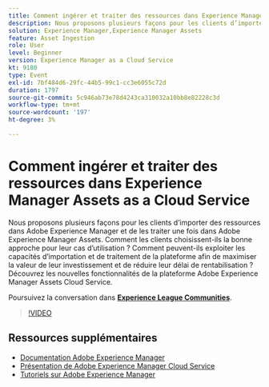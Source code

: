 ```yaml
---
title: Comment ingérer et traiter des ressources dans Experience Manager Assets as a Cloud Service
description: Nous proposons plusieurs façons pour les clients d’importer des ressources dans Adobe Experience Manager et de les traiter une fois dans Adobe Experience Manager Assets. Comment les clients choisissent-ils la bonne approche pour leur cas d’utilisation ? Comment peuvent-ils exploiter les capacités d’importation et de traitement de la plateforme afin de maximiser la valeur de leur investissement et de réduire leur délai de rentabilisation ? Découvrez les nouvelles fonctionnalités de la plateforme Adobe Experience Manager Assets Cloud Service.
solution: Experience Manager,Experience Manager Assets
feature: Asset Ingestion
role: User
level: Beginner
version: Experience Manager as a Cloud Service
kt: 9180
type: Event
exl-id: 7bf484d6-29fc-44b5-99c1-cc3e6055c72d
duration: 1797
source-git-commit: 5c946ab73e78d4243ca310032a10bb8e82228c3d
workflow-type: tm+mt
source-wordcount: '197'
ht-degree: 3%

---
```


# Comment ingérer et traiter des ressources dans Experience Manager Assets as a Cloud Service

Nous proposons plusieurs façons pour les clients d’importer des ressources dans Adobe Experience Manager et de les traiter une fois dans Adobe Experience Manager Assets. Comment les clients choisissent-ils la bonne approche pour leur cas d’utilisation ? Comment peuvent-ils exploiter les capacités d’importation et de traitement de la plateforme afin de maximiser la valeur de leur investissement et de réduire leur délai de rentabilisation ? Découvrez les nouvelles fonctionnalités de la plateforme Adobe Experience Manager Assets Cloud Service.

Poursuivez la conversation dans **[Experience League Communities](https://adobe.ly/2Zq7dlg)**.

>[!VIDEO](https://video.tv.adobe.com/v/337773/?quality=12&learn=on&hidetitle=true)

## Ressources supplémentaires

- [Documentation Adobe Experience Manager](https://experienceleague.adobe.com/docs/experience-manager-cloud-service.html?lang=fr)
- [Présentation de Adobe Experience Manager Cloud Service](https://experienceleague.adobe.com/docs/experience-manager-cloud-service/overview/home.html?lang=fr)
- [Tutoriels sur Adobe Experience Manager](https://experienceleague.adobe.com/docs/experience-manager-tutorials.html?lang=fr)
